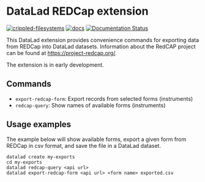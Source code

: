 # DataLad REDCap extension

[![crippled-filesystems](https://github.com/datalad/datalad-redcap/workflows/crippled-filesystems/badge.svg)](https://github.com/datalad/datalad-redcap/actions/workflows/test_crippledfs.yml)
[![docs](https://github.com/datalad/datalad-redcap/workflows/docs/badge.svg)](https://github.com/datalad/datalad-redcap/actions/workflows/docbuild.yml)
[![Documentation Status](https://readthedocs.org/projects/datalad-redcap/badge/?version=latest)](http://docs.datalad.org/projects/redcap/en/latest/?badge=latest)

This DataLad extension provides convenience commands for exporting data from REDCap into DataLad datasets.
Information about the RedCAP project can be found at https://project-redcap.org/.

The extension is in early development.

## Commands
- `export-redcap-form`: Export records from selected forms (instruments)
- `redcap-query`: Show names of available forms (instruments)

## Usage examples
The example below will show available forms, export a given form from REDCap in csv format, and save the file in a DataLad dataset.
```
datalad create my-exports
cd my-exports
datalad redcap-query <api url>
datalad export-redcap-form <api url> <form name> exported.csv
```
